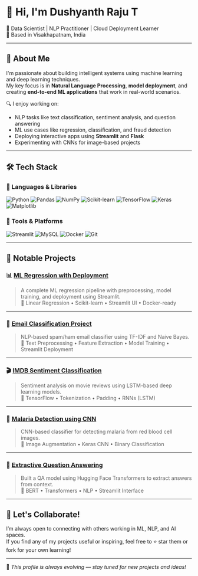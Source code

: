 # 👋 Hi, I'm Dushyanth Raju T

🎯 Data Scientist | NLP Practitioner | Cloud Deployment Learner  
📍 Based in Visakhapatnam, India

---

## 🚀 About Me

I'm passionate about building intelligent systems using machine learning and deep learning techniques.  
My key focus is in **Natural Language Processing**, **model deployment**, and creating **end-to-end ML applications** that work in real-world scenarios.

🔍 I enjoy working on:
- NLP tasks like text classification, sentiment analysis, and question answering  
- ML use cases like regression, classification, and fraud detection  
- Deploying interactive apps using **Streamlit** and **Flask**  
- Experimenting with CNNs for image-based projects

---

## 🛠️ Tech Stack

### 🔧 Languages & Libraries  
![Python](https://img.shields.io/badge/Python-3776AB?logo=python&logoColor=white)
![Pandas](https://img.shields.io/badge/Pandas-150458?logo=pandas&logoColor=white)
![NumPy](https://img.shields.io/badge/Numpy-013243?logo=numpy&logoColor=white)
![Scikit-learn](https://img.shields.io/badge/Scikit--learn-F7931E?logo=scikitlearn&logoColor=white)
![TensorFlow](https://img.shields.io/badge/TensorFlow-FF6F00?logo=tensorflow&logoColor=white)
![Keras](https://img.shields.io/badge/Keras-D00000?logo=keras&logoColor=white)
![Matplotlib](https://img.shields.io/badge/Matplotlib-11557C?logo=matplotlib&logoColor=white)

### 🧰 Tools & Platforms  
![Streamlit](https://img.shields.io/badge/Streamlit-FF4B4B?logo=streamlit&logoColor=white)
![MySQL](https://img.shields.io/badge/MySQL-4479A1?logo=mysql&logoColor=white)
![Docker](https://img.shields.io/badge/Docker-2496ED?logo=docker&logoColor=white)
![Git](https://img.shields.io/badge/Git-F05032?logo=git&logoColor=white)

---

## 📂 Notable Projects

### 📊 [ML Regression with Deployment](https://github.com/Dushyanth142/ML-Regression-project-with-Deployment)  
> A complete ML regression pipeline with preprocessing, model training, and deployment using Streamlit.  
> 📌 Linear Regression • Scikit-learn • Streamlit UI • Docker-ready

---

### 📧 [Email Classification Project](https://github.com/Dushyanth142/Email-classification-project)  
> NLP-based spam/ham email classifier using TF-IDF and Naive Bayes.  
> 📌 Text Preprocessing • Feature Extraction • Model Training • Streamlit Deployment

---

### 🎬 [IMDB Sentiment Classification](https://github.com/Dushyanth142/IMDB-NLP-Project)  
> Sentiment analysis on movie reviews using LSTM-based deep learning models.  
> 📌 TensorFlow • Tokenization • Padding • RNNs (LSTM)

---

### 🦠 [Malaria Detection using CNN](https://github.com/Dushyanth142/Malaria-Detection-CNN)  
> CNN-based classifier for detecting malaria from red blood cell images.  
> 📌 Image Augmentation • Keras CNN • Binary Classification

---

### 🤖 [Extractive Question Answering](https://github.com/Dushyanth142/Extractive-Question-Answering)  
> Built a QA model using Hugging Face Transformers to extract answers from context.  
> 📌 BERT • Transformers • NLP • Streamlit Interface

---

## 🧠 Let's Collaborate!

I’m always open to connecting with others working in ML, NLP, and AI spaces.  
If you find any of my projects useful or inspiring, feel free to ⭐ star them or fork for your own learning!

---

📌 *This profile is always evolving — stay tuned for new projects and ideas!*
